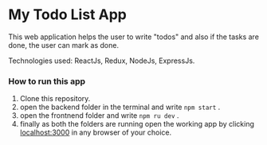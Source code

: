 # My Todo List App

This web application helps the user to write "todos" and also if the tasks are done, the user can mark as done.

Technologies used: ReactJs, Redux, NodeJs, ExpressJs.

### How to run this app

1. Clone this repository.
2. open the backend folder in the terminal and write `npm start` .
3. open the frontnend folder and write `npm ru dev` .
4. finally as both the folders are running open the working app by clicking [localhost:3000](http://localhost:3000) in any browser of your choice.
